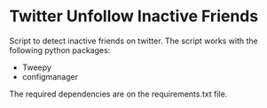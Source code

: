 # Twitter Unfollow Inactive Friends
Script to detect inactive friends on twitter. The script works with the following python packages:
* Tweepy
* configmanager

The required dependencies are on the requirements.txt file.
